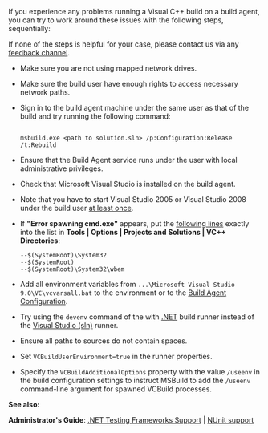 [//]: # (title: Visual C Build Issues)
[//]: # (auxiliary-id: Visual C Build Issues)

If you experience any problems running a Visual C++ build on a build agent, you can try to work around these issues with the following steps, sequentially:

<note>

If none of the steps is helpful for your case, please contact us via any [feedback channel](feedback.md).
</note>
	
* Make sure you are not using mapped network drives.
* Make sure the build user have enough rights to access necessary network paths.
* Sign in to the build agent machine under the same user as that of the build and try running the following command:

    ```Shell
    
    msbuild.exe <path to solution.sln> /p:Configuration:Release /t:Rebuild
    
    ```

* Ensure that the Build Agent service runs under the user with local administrative privileges.
* Check that Microsoft Visual Studio is installed on the build agent.
* Note that you have to start Visual Studio 2005 or Visual Studio 2008 under the build user [at least once](http://www.jetbrains.net/devnet/message/5233781#5233781).
* If __"Error spawning cmd.exe"__ appears, put the [following lines](http://www.jetbrains.net/devnet/message/5217957#5217957) exactly into the list in __Tools | Options | Projects and Solutions | VC++ Directories__:

    ```Shell
    --$(SystemRoot)\System32
    --$(SystemRoot)
    --$(SystemRoot)\System32\wbem

    ```
	
* Add all environment variables from `...\Microsoft Visual Studio 9.0\VC\vcvarsall.bat` to the environment or to the [Build Agent Configuration](configure-agent-installation.md).
* Try using the `devenv` command of the with [.NET](net.md) build runner instead of the [Visual Studio (sln)](visual-studio-sln.md) runner.
* Ensure all paths to sources do not contain spaces.
* Set `VCBuildUserEnvironment=true` in the runner properties.
* Specify the `VCBuildAdditionalOptions` property with the value `/useenv` in the build configuration settings to instruct MSBuild to add the `/useenv` command-line argument for spawned VCBuild processes.

 __See also:__

__Administrator's Guide__: [.NET Testing Frameworks Support](net-testing-frameworks-support.md) | [NUnit support](nunit-support.md)

